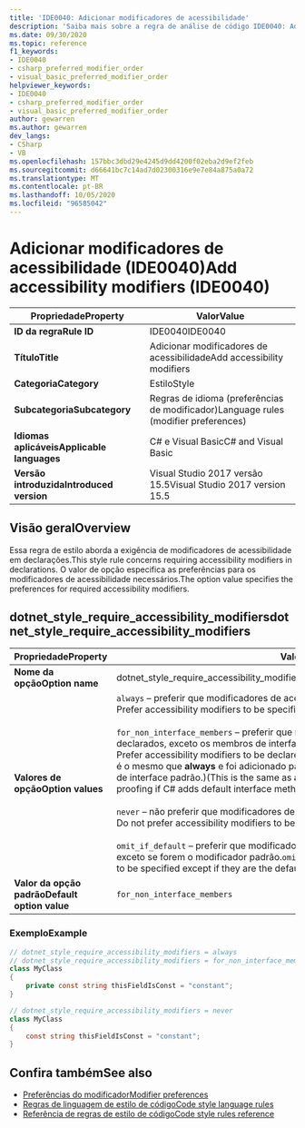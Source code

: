 ```yaml
---
title: 'IDE0040: Adicionar modificadores de acessibilidade'
description: 'Saiba mais sobre a regra de análise de código IDE0040: Adicionar modificadores de acessibilidade'
ms.date: 09/30/2020
ms.topic: reference
f1_keywords:
- IDE0040
- csharp_preferred_modifier_order
- visual_basic_preferred_modifier_order
helpviewer_keywords:
- IDE0040
- csharp_preferred_modifier_order
- visual_basic_preferred_modifier_order
author: gewarren
ms.author: gewarren
dev_langs:
- CSharp
- VB
ms.openlocfilehash: 157bbc3dbd29e4245d9dd4200f02eba2d9ef2feb
ms.sourcegitcommit: d66641bc7c14ad7d02300316e9e7e84a875a0a72
ms.translationtype: MT
ms.contentlocale: pt-BR
ms.lasthandoff: 10/05/2020
ms.locfileid: "96585042"
---
```

# <a name="add-accessibility-modifiers-ide0040"></a><span data-ttu-id="2486c-103">Adicionar modificadores de acessibilidade (IDE0040)</span><span class="sxs-lookup"><span data-stu-id="2486c-103">Add accessibility modifiers (IDE0040)</span></span>

|<span data-ttu-id="2486c-104">Propriedade</span><span class="sxs-lookup"><span data-stu-id="2486c-104">Property</span></span>|<span data-ttu-id="2486c-105">Valor</span><span class="sxs-lookup"><span data-stu-id="2486c-105">Value</span></span>|
|-|-|
| <span data-ttu-id="2486c-106">**ID da regra**</span><span class="sxs-lookup"><span data-stu-id="2486c-106">**Rule ID**</span></span> | <span data-ttu-id="2486c-107">IDE0040</span><span class="sxs-lookup"><span data-stu-id="2486c-107">IDE0040</span></span> |
| <span data-ttu-id="2486c-108">**Título**</span><span class="sxs-lookup"><span data-stu-id="2486c-108">**Title**</span></span> | <span data-ttu-id="2486c-109">Adicionar modificadores de acessibilidade</span><span class="sxs-lookup"><span data-stu-id="2486c-109">Add accessibility modifiers</span></span> |
| <span data-ttu-id="2486c-110">**Categoria**</span><span class="sxs-lookup"><span data-stu-id="2486c-110">**Category**</span></span> | <span data-ttu-id="2486c-111">Estilo</span><span class="sxs-lookup"><span data-stu-id="2486c-111">Style</span></span> |
| <span data-ttu-id="2486c-112">**Subcategoria**</span><span class="sxs-lookup"><span data-stu-id="2486c-112">**Subcategory**</span></span> | <span data-ttu-id="2486c-113">Regras de idioma (preferências de modificador)</span><span class="sxs-lookup"><span data-stu-id="2486c-113">Language rules (modifier preferences)</span></span> |
| <span data-ttu-id="2486c-114">**Idiomas aplicáveis**</span><span class="sxs-lookup"><span data-stu-id="2486c-114">**Applicable languages**</span></span> | <span data-ttu-id="2486c-115">C# e Visual Basic</span><span class="sxs-lookup"><span data-stu-id="2486c-115">C# and Visual Basic</span></span> |
| <span data-ttu-id="2486c-116">**Versão introduzida**</span><span class="sxs-lookup"><span data-stu-id="2486c-116">**Introduced version**</span></span> | <span data-ttu-id="2486c-117">Visual Studio 2017 versão 15.5</span><span class="sxs-lookup"><span data-stu-id="2486c-117">Visual Studio 2017 version 15.5</span></span> |

## <a name="overview"></a><span data-ttu-id="2486c-118">Visão geral</span><span class="sxs-lookup"><span data-stu-id="2486c-118">Overview</span></span>

<span data-ttu-id="2486c-119">Essa regra de estilo aborda a exigência de modificadores de acessibilidade em declarações.</span><span class="sxs-lookup"><span data-stu-id="2486c-119">This style rule concerns requiring accessibility modifiers in declarations.</span></span> <span data-ttu-id="2486c-120">O valor de opção especifica as preferências para os modificadores de acessibilidade necessários.</span><span class="sxs-lookup"><span data-stu-id="2486c-120">The option value specifies the preferences for required accessibility modifiers.</span></span>

## <a name="dotnet_style_require_accessibility_modifiers"></a><span data-ttu-id="2486c-121">dotnet_style_require_accessibility_modifiers</span><span class="sxs-lookup"><span data-stu-id="2486c-121">dotnet_style_require_accessibility_modifiers</span></span>

|<span data-ttu-id="2486c-122">Propriedade</span><span class="sxs-lookup"><span data-stu-id="2486c-122">Property</span></span>|<span data-ttu-id="2486c-123">Valor</span><span class="sxs-lookup"><span data-stu-id="2486c-123">Value</span></span>|
|-|-|
| <span data-ttu-id="2486c-124">**Nome da opção**</span><span class="sxs-lookup"><span data-stu-id="2486c-124">**Option name**</span></span> | <span data-ttu-id="2486c-125">dotnet_style_require_accessibility_modifiers</span><span class="sxs-lookup"><span data-stu-id="2486c-125">dotnet_style_require_accessibility_modifiers</span></span>
| <span data-ttu-id="2486c-126">**Valores de opção**</span><span class="sxs-lookup"><span data-stu-id="2486c-126">**Option values**</span></span> | <span data-ttu-id="2486c-127">`always` – preferir que modificadores de acessibilidade sejam especificados.</span><span class="sxs-lookup"><span data-stu-id="2486c-127">`always` - Prefer accessibility modifiers to be specified.</span></span><br /><br /><span data-ttu-id="2486c-128">`for_non_interface_members` – preferir que modificadores de acessibilidade sejam declarados, exceto os membros de interface pública.</span><span class="sxs-lookup"><span data-stu-id="2486c-128">`for_non_interface_members` - Prefer accessibility modifiers to be declared except for public interface members.</span></span> <span data-ttu-id="2486c-129">(Isso é o mesmo que **always** e foi adicionado para durabilidade, caso o C# adicione métodos de interface padrão.)</span><span class="sxs-lookup"><span data-stu-id="2486c-129">(This is the same as **always** and has been added for future-proofing if C# adds default interface methods.)</span></span><br /><br /><span data-ttu-id="2486c-130">`never` – não preferir que modificadores de acessibilidade sejam especificados.</span><span class="sxs-lookup"><span data-stu-id="2486c-130">`never` - Do not prefer accessibility modifiers to be specified.</span></span><br /><br /><span data-ttu-id="2486c-131">`omit_if_default` – preferir que modificadores de acessibilidade sejam especificados, exceto se forem o modificador padrão.</span><span class="sxs-lookup"><span data-stu-id="2486c-131">`omit_if_default` - Prefer accessibility modifiers to be specified except if they are the default modifier.</span></span> |
| <span data-ttu-id="2486c-132">**Valor da opção padrão**</span><span class="sxs-lookup"><span data-stu-id="2486c-132">**Default option value**</span></span> | `for_non_interface_members` |

### <a name="example"></a><span data-ttu-id="2486c-133">Exemplo</span><span class="sxs-lookup"><span data-stu-id="2486c-133">Example</span></span>

```csharp
// dotnet_style_require_accessibility_modifiers = always
// dotnet_style_require_accessibility_modifiers = for_non_interface_members
class MyClass
{
    private const string thisFieldIsConst = "constant";
}

// dotnet_style_require_accessibility_modifiers = never
class MyClass
{
    const string thisFieldIsConst = "constant";
}
```

## <a name="see-also"></a><span data-ttu-id="2486c-134">Confira também</span><span class="sxs-lookup"><span data-stu-id="2486c-134">See also</span></span>

- [<span data-ttu-id="2486c-135">Preferências do modificador</span><span class="sxs-lookup"><span data-stu-id="2486c-135">Modifier preferences</span></span>](modifier-preferences.md)
- [<span data-ttu-id="2486c-136">Regras de linguagem de estilo de código</span><span class="sxs-lookup"><span data-stu-id="2486c-136">Code style language rules</span></span>](language-rules.md)
- [<span data-ttu-id="2486c-137">Referência de regras de estilo de código</span><span class="sxs-lookup"><span data-stu-id="2486c-137">Code style rules reference</span></span>](index.md)
